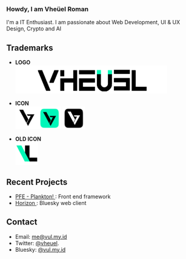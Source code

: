 ### Howdy, I am Vheüel Roman
I'm a IT Enthusiast. I am passionate about Web Development, UI & UX Design, Crypto and AI

## Trademarks
- __LOGO__ <br>
<img src="assets/images/logo vheuel.png"/><br>


- __ICON__ <br> <img src="assets/images/Icon.png" width="60"/><img src="assets/images/Icon Square Green.png" width="60"/> <img src="assets/images/Icon Square Black.png" width="60"/>

- __OLD ICON__ <br> <img src="assets/images/old icon.png" width="60"/>


## Recent Projects
- [PFE - Plankton! ](https://github.com/vheuel/plankton): Front end framework
- [Horizon ](https://github.com/vheuel/horizon): Bluesky web client
## Contact
- Email: me@vul.my.id
- Twitter:  [@vheuel](https://twitter.com/vheuel).
- Bluesky: [@vul.my.id](https://bsky.app/profile/vul.my.id)
